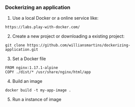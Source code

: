### Dockerizing an application

1. Use a local Docker or a online service like:
```
https://labs.play-with-docker.com/
```

2. Create a new project or downloading a existing project:
```
git clone https://github.com/williansmartins/dockerizing-application.git
```

3. Set a Docker file
```
FROM nginx:1.17.1-alpine
COPY ./dist/* /usr/share/nginx/html/app
```

4. Build an image
```
docker build -t my-app-image .
```

5. Run a instance of image